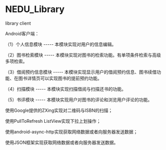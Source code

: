# NEDU_Library
library client

Android客户端：

（1）个人信息模块 ----- 本模块实现对用户的信息编辑。

（2）图书检索模块 ----- 本模块实现对图书的检索功能。有单项条件检索与高级多项检索。

（3）借阅预约信息模块 ----- 本模块实现显示用户的借阅预约信息、图书续借功能、在图书详情页可以实现图书的提前预约功能。

（4）扫描模块 ----- 本模块实现扫描借阅与扫描还书的功能。

（5）书评模块 ----- 本模块实现用户对图书的评论和浏览用户评论的功能。

使用Google提供的ZXing实现对二维码与ISBN的扫描；

使用PullToRefresh ListView实现下拉上划操作；

使用android-async-http实现获取网络数据或者向服务器发送数据；

使用JSON框架实现获取网络数据或者向服务器发送数据。
